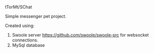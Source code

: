 tTorMt/SChat

Simple messenger pet project.

Created using:
1) Swoole server https://github.com/swoole/swoole-src for websocket connections.
2) MySql database


